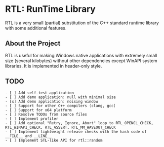 # RTL: RunTime Library

RTL is a very small (partial) substitution of the C++ standard runtime library with some additional features. 

## About the Project

RTL is useful for making Windows native applications with extremely small size (several kilobytes) without other dependencies except WinAPI system libraries. It is implemented in header-only style. 

## TODO

```
- [ ] Add self-test application
- [ ] Add demo application: null with minimal size
- [x] Add demo application: noising window
- [ ] Support for other C++ compilers (clang, gcc)
- [ ] Support for x64 platform
- [ ] Resolve TODOs from source files
- [ ] Implement profiler
- [ ] Add optional "Retry, Ignore, Abort" loop to RTL_OPENCL_CHECK, RTL_WINAPI_CHECK, RTL_ASSERT, RTL_MM_WAVEOUT_CHECK
- [ ] Implement lightweight release checks with the hash code of __FILE__ and __LINE__
- [ ] Implement STL-like API for rtl::random
